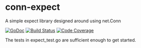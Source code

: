 # conn-expect

A simple expect library designed around using net.Conn

[![GoDoc](https://godoc.org/github.com/cameronpm/conn-expect?status.png)](https://godoc.org/github.com/cameronpm/conn-expect)
[![Build Status](https://travis-ci.org/cameronpm/conn-expect.svg?branch=master)](https://travis-ci.org/cameronpm/conn-expect)
[![Code Coverage](https://codecov.io/gh/cameronpm/conn-expect/branch/master/graph/badge.svg)](https://codecov.io/gh/cameronpm/conn-expect/)

The tests in expect_test.go are sufficient enough to get started.